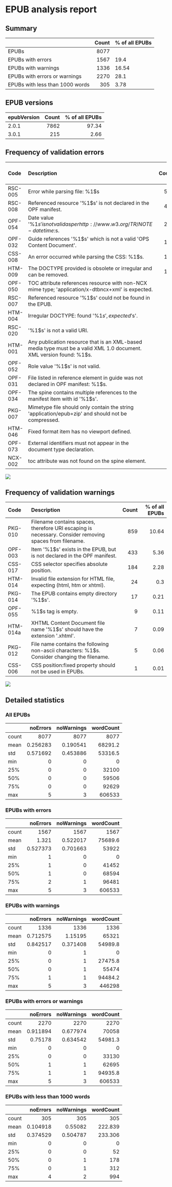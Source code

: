 # EPUB analysis report


## Summary

|                                 |   Count | % of all EPUBs   |
|:--------------------------------|--------:|:-----------------|
| EPUBs                           |    8077 |                  |
| EPUBs with errors               |    1567 | 19.4             |
| EPUBs with warnings             |    1336 | 16.54            |
| EPUBs with errors or warnings   |    2270 | 28.1             |
| EPUBs with less than 1000 words |     305 | 3.78             |

## EPUB versions

| epubVersion   |   Count |   % of all EPUBs |
|:--------------|--------:|-----------------:|
| 2.0.1         |    7862 |            97.34 |
| 3.0.1         |     215 |             2.66 |

## Frequency of validation errors

| Code    | Description                                                                                                         |   Count |   % of all EPUBs |
|:--------|:--------------------------------------------------------------------------------------------------------------------|--------:|-----------------:|
| RSC-005 | Error while parsing file: %1$s                                                                                      |     591 |             7.32 |
| RSC-008 | Referenced resource '%1$s' is not declared in the OPF manifest.                                                     |     416 |             5.15 |
| OPF-054 | Date value '%1$s' is not valid as per http://www.w3.org/TR/NOTE-datetime:%2$s.                                      |     288 |             3.57 |
| OPF-032 | Guide references '%1$s' which is not a valid 'OPS Content Document'.                                                |     160 |             1.98 |
| CSS-008 | An error occurred while parsing the CSS: %1$s.                                                                      |     141 |             1.75 |
| HTM-009 | The DOCTYPE provided is obsolete or irregular and can be removed.                                                   |     105 |             1.3  |
| OPF-050 | TOC attribute references resource with non-NCX mime type; 'application/x-dtbncx+xml' is expected.                   |      98 |             1.21 |
| RSC-007 | Referenced resource '%1$s' could not be found in the EPUB.                                                          |      76 |             0.94 |
| HTM-004 | Irregular DOCTYPE: found '%1$s', expected '%2$s'.                                                                   |      63 |             0.78 |
| RSC-020 | '%1$s' is not a valid URI.                                                                                          |      56 |             0.69 |
| HTM-001 | Any publication resource that is an XML-based media type must be a valid XML 1.0 document. XML version found: %1$s. |      30 |             0.37 |
| OPF-052 | Role value '%1$s' is not valid.                                                                                     |      23 |             0.28 |
| OPF-031 | File listed in reference element in guide was not declared in OPF manifest: %1$s.                                   |      11 |             0.14 |
| OPF-034 | The spine contains multiple references to the manifest item with id '%1$s'.                                         |       5 |             0.06 |
| PKG-007 | Mimetype file should only contain the string 'application/epub+zip' and should not be compressed.                   |       4 |             0.05 |
| HTM-046 | Fixed format item has no viewport defined.                                                                          |       1 |             0.01 |
| OPF-073 | External identifiers must not appear in the document type declaration.                                              |       1 |             0.01 |
| NCX-002 | toc attribute was not found on the spine element.                                                                   |       1 |             0.01 |

![](errors.png)


## Frequency of validation warnings

| Code     | Description                                                                                            |   Count |   % of all EPUBs |
|:---------|:-------------------------------------------------------------------------------------------------------|--------:|-----------------:|
| PKG-010  | Filename contains spaces, therefore URI escaping is necessary. Consider removing spaces from filename. |     859 |            10.64 |
| OPF-003  | Item '%1$s' exists in the EPUB, but is not declared in the OPF manifest.                               |     433 |             5.36 |
| CSS-017  | CSS selector specifies absolute position.                                                              |     184 |             2.28 |
| HTM-014  | Invalid file extension for HTML file, expecting (html, htm or xhtml).                                  |      24 |             0.3  |
| PKG-014  | The EPUB contains empty directory '%1$s'.                                                              |      17 |             0.21 |
| OPF-055  | %1$s tag is empty.                                                                                     |       9 |             0.11 |
| HTM-014a | XHTML Content Document file name '%1$s' should have the extension '.xhtml'.                            |       7 |             0.09 |
| PKG-012  | File name contains the following non-ascii characters: %1$s. Consider changing the filename.           |       5 |             0.06 |
| CSS-006  | CSS position:fixed property should not be used in EPUBs.                                               |       1 |             0.01 |

![](warnings.png)


## Detailed statistics



### All EPUBs

|       |    noErrors |   noWarnings |   wordCount |
|:------|------------:|-------------:|------------:|
| count | 8077        |  8077        |      8077   |
| mean  |    0.256283 |     0.190541 |     68291.2 |
| std   |    0.571692 |     0.453886 |     53316.5 |
| min   |    0        |     0        |         0   |
| 25%   |    0        |     0        |     32100   |
| 50%   |    0        |     0        |     59506   |
| 75%   |    0        |     0        |     92629   |
| max   |    5        |     3        |    606533   |

### EPUBs with errors

|       |    noErrors |   noWarnings |   wordCount |
|:------|------------:|-------------:|------------:|
| count | 1567        |  1567        |      1567   |
| mean  |    1.321    |     0.522017 |     75689.6 |
| std   |    0.527373 |     0.701663 |     53922   |
| min   |    1        |     0        |         0   |
| 25%   |    1        |     0        |     41452   |
| 50%   |    1        |     0        |     68594   |
| 75%   |    2        |     1        |     96481   |
| max   |    5        |     3        |    606533   |

### EPUBs with warnings

|       |    noErrors |   noWarnings |   wordCount |
|:------|------------:|-------------:|------------:|
| count | 1336        |  1336        |      1336   |
| mean  |    0.712575 |     1.15195  |     65321   |
| std   |    0.842517 |     0.371408 |     54989.8 |
| min   |    0        |     1        |         0   |
| 25%   |    0        |     1        |     27475.8 |
| 50%   |    0        |     1        |     55474   |
| 75%   |    1        |     1        |     94484.2 |
| max   |    5        |     3        |    446298   |

### EPUBs with errors or warnings

|       |    noErrors |   noWarnings |   wordCount |
|:------|------------:|-------------:|------------:|
| count | 2270        |  2270        |      2270   |
| mean  |    0.911894 |     0.677974 |     70058   |
| std   |    0.75178  |     0.634542 |     54981.3 |
| min   |    0        |     0        |         0   |
| 25%   |    0        |     0        |     33130   |
| 50%   |    1        |     1        |     62695   |
| 75%   |    1        |     1        |     94935.8 |
| max   |    5        |     3        |    606533   |

### EPUBs with less than 1000 words

|       |   noErrors |   noWarnings |   wordCount |
|:------|-----------:|-------------:|------------:|
| count | 305        |   305        |     305     |
| mean  |   0.104918 |     0.55082  |     222.839 |
| std   |   0.374529 |     0.504787 |     233.306 |
| min   |   0        |     0        |       0     |
| 25%   |   0        |     0        |      52     |
| 50%   |   0        |     1        |     178     |
| 75%   |   0        |     1        |     312     |
| max   |   4        |     2        |     994     |
